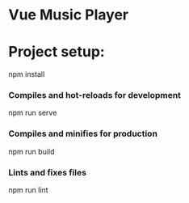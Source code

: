 <h1 align="left">Vue Music Player</h1>

<h1 align="left">Project setup:</h1>
<p align="left">npm install</p>
<h3 align="left">Compiles and hot-reloads for development</h3>
<p align="left">npm run serve</p>
<h3 align="left">Compiles and minifies for production</h3>
<p align="left">npm run build</p>
<h3 align="left">Lints and fixes files</h3>
<p align="left">npm run lint</p>

